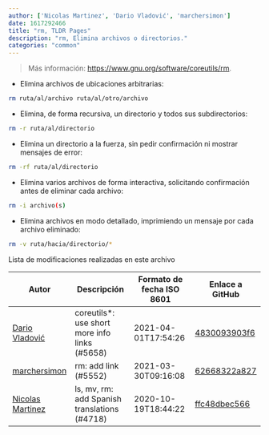 ```yaml
---
author: ['Nicolas Martinez', 'Dario Vladović', 'marchersimon']
date: 1617292466
title: "rm, TLDR Pages"
description: "rm, Elimina archivos o directorios."
categories: "common"
---
```

> Más información: <https://www.gnu.org/software/coreutils/rm>.

- Elimina archivos de ubicaciones arbitrarias:

```bash
rm ruta/al/archivo ruta/al/otro/archivo
```

- Elimina, de forma recursiva, un directorio y todos sus subdirectorios:

```bash
rm -r ruta/al/directorio
```

- Elimina un directorio a la fuerza, sin pedir confirmación ni mostrar mensajes de error:

```bash
rm -rf ruta/al/directorio
```

- Elimina varios archivos de forma interactiva, solicitando confirmación antes de eliminar cada archivo:

```bash
rm -i archivo(s)
```

- Elimina archivos en modo detallado, imprimiendo un mensaje por cada archivo eliminado:

```bash
rm -v ruta/hacia/directorio/*
```
Lista de modificaciones realizadas en este archivo


Autor | Descripción | Formato de fecha ISO 8601 | Enlace a GitHub
------|-----|-----|-----
[Dario Vladović](mailto:d.vladimyr@gmail.com) | coreutils*: use short more info links (#5658) | 2021-04-01T17:54:26 | [4830093903f6](https://github.com/tldr-pages/tldr/commit/4830093903f66ccf3ebbc2ecf477286e45edac59)
[marchersimon](mailto:50295997+marchersimon@users.noreply.github.com) | rm: add link (#5552) | 2021-03-30T09:16:08 | [62668322a827](https://github.com/tldr-pages/tldr/commit/62668322a8278797489c72f005849770fe3f51fb)
[Nicolas Martinez](mailto:17040442+nicomt@users.noreply.github.com) | ls, mv, rm: add Spanish translations (#4718) | 2020-10-19T18:44:22 | [ffc48dbec566](https://github.com/tldr-pages/tldr/commit/ffc48dbec566cfe63445c3c1c6189f91ad1d019e)

